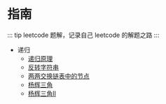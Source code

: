 # 指南

::: tip
leetcode 题解，记录自己 leetcode 的解题之路
:::

+ 递归
  + [递归原理](./recursion/principle.md)
  + [反转字符串](./recursion/print-reverse.md)
  + [两两交换链表中的节点](./recursion/swap-pairs.md)
  + [杨辉三角](./recursion/triangle.md)
  + [杨辉三角II](./recursion/triangle2.md)
